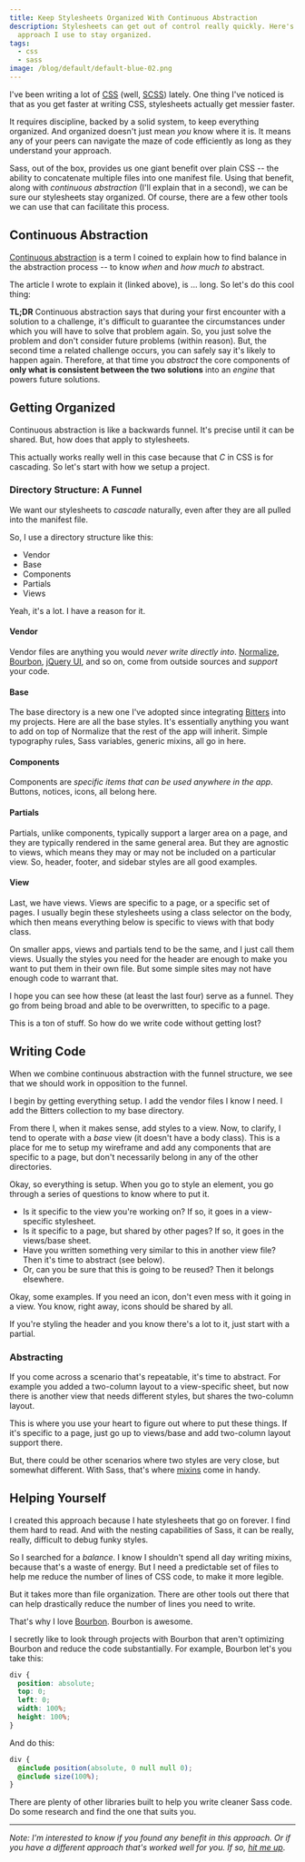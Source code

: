 ```yaml
---
title: Keep Stylesheets Organized With Continuous Abstraction
description: Stylesheets can get out of control really quickly. Here's the
  approach I use to stay organized.
tags:
  - css
  - sass
image: /blog/default/default-blue-02.png
---
```


I've been writing a lot of [CSS](/blog/wtf-is-css/) (well, [SCSS](http://sass-lang.com/)) lately. One thing I've noticed is that as you get faster at writing CSS, stylesheets actually get messier faster.

It requires discipline, backed by a solid system, to keep everything organized. And organized doesn't just mean _you_ know where it is. It means any of your peers can navigate the maze of code efficiently as long as they understand your approach.

Sass, out of the box, provides us one giant benefit over plain CSS -- the ability to concatenate multiple files into one manifest file. Using that benefit, along with _continuous abstraction_ (I'll explain that in a second), we can be sure our stylesheets stay organized. Of course, there are a few other tools we can use that can facilitate this process.

## Continuous Abstraction

[Continuous abstraction](/blog/introducing-continuous-abstraction) is a term I coined to explain how to find balance in the abstraction process -- to know _when_ and _how much to_ abstract.

The article I wrote to explain it (linked above), is ... long. So let's do this cool thing:

**TL;DR** Continuous abstraction says that during your first encounter with a solution to a challenge, it's difficult to guarantee the circumstances under which you will have to solve that problem again. So, you just solve the problem and don't consider future problems (within reason). But, the second time a related challenge occurs, you can safely say it's likely to happen again. Therefore, at that time you _abstract_ the core components of **only what is consistent between the two solutions** into an _engine_ that powers future solutions.

## Getting Organized

Continuous abstraction is like a backwards funnel. It's precise until it can be shared. But, how does that apply to stylesheets.

This actually works really well in this case because that _C_ in CSS is for cascading. So let's start with how we setup a project.

### Directory Structure: A Funnel

We want our stylesheets to _cascade_ naturally, even after they are all pulled into the manifest file.

So, I use a directory structure like this:

- Vendor
- Base
- Components
- Partials
- Views

Yeah, it's a lot. I have a reason for it.

#### Vendor

Vendor files are anything you would _never write directly into_. [Normalize](https://necolas.github.io/normalize.css/), [Bourbon](http://bourbon.io/), [jQuery UI](http://jqueryui.com/themeroller/), and so on, come from outside sources and _support_ your code.

#### Base

The base directory is a new one I've adopted since integrating [Bitters](https://github.com/thoughtbot/bitters) into my projects. Here are all the base styles. It's essentially anything you want to add on top of Normalize that the rest of the app will inherit. Simple typography rules, Sass variables, generic mixins, all go in here.

#### Components

Components are _specific items that can be used anywhere in the app_. Buttons, notices, icons, all belong here.

#### Partials

Partials, unlike components, typically support a larger area on a page, and they are typically rendered in the same general area. But they are agnostic to views, which means they may or may not be included on a particular view. So, header, footer, and sidebar styles are all good examples.

#### View

Last, we have views. Views are specific to a page, or a specific set of pages. I usually begin these stylesheets using a class selector on the body, which then means everything below is specific to views with that body class.

On smaller apps, views and partials tend to be the same, and I just call them views. Usually the styles you need for the header are enough to make you want to put them in their own file. But some simple sites may not have enough code to warrant that.

I hope you can see how these (at least the last four) serve as a funnel. They go from being broad and able to be overwritten, to specific to a page.

This is a ton of stuff. So how do we write code without getting lost?

## Writing Code

When we combine continuous abstraction with the funnel structure, we see that we should work in opposition to the funnel.

I begin by getting everything setup. I add the vendor files I know I need. I add the Bitters collection to my base directory.

From there I, when it makes sense, add styles to a view. Now, to clarify, I tend to operate with a _base_ view (it doesn't have a body class). This is a place for me to setup my wireframe and add any components that are specific to a page, but don't necessarily belong in any of the other directories.

Okay, so everything is setup. When you go to style an element, you go through a series of questions to know where to put it.

- Is it specific to the view you're working on? If so, it goes in a view-specific stylesheet.
- Is it specific to a page, but shared by other pages? If so, it goes in the views/base sheet.
- Have you written something very similar to this in another view file? Then it's time to abstract (see below).
- Or, can you be sure that this is going to be reused? Then it belongs elsewhere.

Okay, some examples. If you need an icon, don't even mess with it going in a view. You know, right away, icons should be shared by all.

If you're styling the header and you know there's a lot to it, just start with a partial.

### Abstracting

If you come across a scenario that's repeatable, it's time to abstract. For example you added a two-column layout to a view-specific sheet, but now there is another view that needs different styles, but shares the two-column layout.

This is where you use your heart to figure out where to put these things. If it's specific to a page, just go up to views/base and add two-column layout support there.

But, there could be other scenarios where two styles are very close, but somewhat different. With Sass, that's where [mixins](http://sass-lang.com/guide#topic-6) come in handy.

## Helping Yourself

I created this approach because I hate stylesheets that go on forever. I find them hard to read. And with the nesting capabilities of Sass, it can be really, really, difficult to debug funky styles.

So I searched for a _balance_. I know I shouldn't spend all day writing mixins, because that's a waste of energy. But I need a predictable set of files to help me reduce the number of lines of CSS code, to make it more legible.

But it takes more than file organization. There are other tools out there that can help drastically reduce the number of lines you need to write.

That's why I love [Bourbon](http://bourbon.io/). Bourbon is awesome.

I secretly like to look through projects with Bourbon that aren't optimizing Bourbon and reduce the code substantially. For example, Bourbon let's you take this:

```scss
div {
  position: absolute;
  top: 0;
  left: 0;
  width: 100%;
  height: 100%;
}
```

And do this:

```scss
div {
  @include position(absolute, 0 null null 0);
  @include size(100%);
}
```

There are plenty of other libraries built to help you write cleaner Sass code. Do some research and find the one that suits you.

---

_Note: I'm interested to know if you found any benefit in this approach. Or if you have a different approach that's worked well for you. If so, [hit me up](https://twitter.com/seancdavis29)_.
